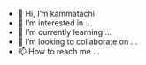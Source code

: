- 👋 Hi, I’m kammatachi
- 👀 I’m interested in ...
- 🌱 I’m currently learning ...
- 💞️ I’m looking to collaborate on ...
- 📫 How to reach me ...

<!---
kammatachi/kammatachi is a ✨ special ✨ repository because its `README.md` (this file) appears on your GitHub profile.
You can click the Preview link to take a look at your changes.
--->
